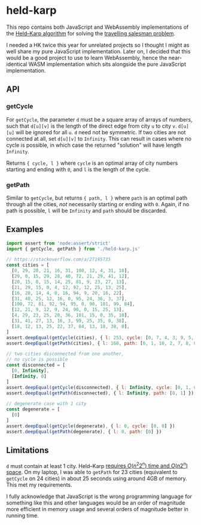 # held-karp

This repo contains both JavaScript and WebAssembly implementations of the [Held–Karp algorithm](https://en.wikipedia.org/wiki/Held%E2%80%93Karp_algorithm) for solving the [travelling salesman problem](https://en.wikipedia.org/wiki/Traveling_salesman_problem).

I needed a HK twice this year for unrelated projects so I thought I might as well share my pure JavaScript implementation. Later on, I decided that this would be a good project to use to learn WebAssembly, hence the near-identical WASM implementation which sits alongside the pure JavaScript implementation.

## API

### getCycle

For `getCycle`, the parameter `d` must be a square array of arrays of numbers, such that `d[u][v]` is the length of the direct edge from city `u` to city `v`. `d[u][u]` will be ignored for all `u`. `d` need not be symmetric. If two cities are not connected at all, set `d[u][v]` to `Infinity`. This can result in cases where no cycle is possible, in which case the returned "solution" will have length `Infinity`.

Returns `{ cycle, l }` where `cycle` is an optimal array of city numbers starting and ending with `0`, and `l` is the length of the cycle.

### getPath

Similar to `getCycle`, but returns `{ path, l }` where `path` is an optimal path through all the cities, *not* necessarily starting or ending with `0`. Again, if no path is possible, `l` will be `Infinity` and `path` should be discarded.

## Examples

```js
import assert from 'node:assert/strict'
import { getCycle, getPath } from './held-karp.js'

// https://stackoverflow.com/a/27195735
const cities = [
  [0, 29, 20, 21, 16, 31, 100, 12, 4, 31, 18],
  [29, 0, 15, 29, 28, 40, 72, 21, 29, 41, 12],
  [20, 15, 0, 15, 14, 25, 81, 9, 23, 27, 13],
  [21, 29, 15, 0, 4, 12, 92, 12, 25, 13, 25],
  [16, 28, 14, 4, 0, 16, 94, 9, 20, 16, 22],
  [31, 40, 25, 12, 16, 0, 95, 24, 36, 3, 37],
  [100, 72, 81, 92, 94, 95, 0, 90, 101, 99, 84],
  [12, 21, 9, 12, 9, 24, 90, 0, 15, 25, 13],
  [4, 29, 23, 25, 20, 36, 101, 15, 0, 35, 18],
  [31, 41, 27, 13, 16, 3, 99, 25, 35, 0, 38],
  [18, 12, 13, 25, 22, 37, 84, 13, 18, 38, 0],
]
assert.deepEqual(getCycle(cities), { l: 253, cycle: [0, 7, 4, 3, 9, 5, 2, 6, 1, 10, 8, 0] })
assert.deepEqual(getPath(cities), { l: 160, path: [6, 1, 10, 2, 7, 8, 0, 4, 3, 5, 9] })

// two cities disconnected from one another,
// no cycle is possible
const disconnected = [
  [0, Infinity],
  [Infinity, 0]
]
assert.deepEqual(getCycle(disconnected), { l: Infinity, cycle: [0, 1, 0] })
assert.deepEqual(getPath(disconnected), { l: Infinity, path: [0, 1] })

// degenerate case with 1 city
const degenerate = [
  [0]
]
assert.deepEqual(getCycle(degenerate), { l: 0, cycle: [0, 0] })
assert.deepEqual(getPath(degenerate), { l: 0, path: [0] })
```

## Limitations

 `d` must contain at least 1 city. Held–Karp [requires *O*(*n*<sup>2</sup>2<sup>*n*</sup>) time and *O*(*n*2<sup>*n*</sup>) space](https://en.wikipedia.org/wiki/Held%E2%80%93Karp_algorithm#Algorithmic_complexity). On my laptop, I was able to `getPath` for 23 cities (equivalent to `getCycle` on 24 cities) in about 25 seconds using around 4GB of memory. This met my requirements.

I fully acknowledge that JavaScript is the wrong programming language for something like this and other languages would be an order of magnitude more efficient in memory usage and several orders of magnitude better in running time. 
